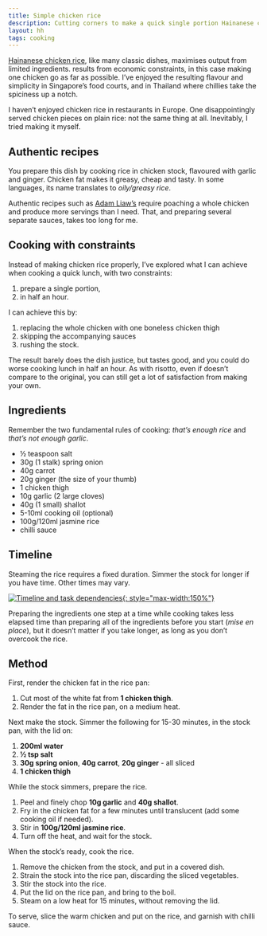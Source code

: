 ```yaml
---
title: Simple chicken rice
description: Cutting corners to make a quick single portion Hainanese chicken rice
layout: hh
tags: cooking
---
```


[Hainanese chicken rice](https://en.wikipedia.org/wiki/Hainanese_chicken_rice),
like many classic dishes, maximises output from limited ingredients.
results from economic constraints, in this case making one chicken go as far as possible.
I’ve enjoyed the resulting flavour and simplicity in Singapore’s food courts, and in Thailand where chillies take the spiciness up a notch.

I haven’t enjoyed chicken rice in restaurants in Europe.
One disappointingly served chicken pieces on plain rice: not the same thing at all.
Inevitably, I tried making it myself.

## Authentic recipes

You prepare this dish by cooking rice in chicken stock, flavoured with garlic and ginger.
Chicken fat makes it greasy, cheap and tasty.
In some languages, its name translates to _oily/greasy rice_.

Authentic recipes such as [Adam Liaw’s](https://adamliaw.com/recipe/hainanese-chicken-rice/)
require poaching a whole chicken and produce more servings than I need.
That, and preparing several separate sauces, takes too long for me.

## Cooking with constraints

Instead of making chicken rice properly, I’ve explored what I can achieve when cooking a quick lunch, with two constraints:

1. prepare a single portion,
2. in half an hour.

I can achieve this by:

1. replacing the whole chicken with one boneless chicken thigh
2. skipping the accompanying sauces
3. rushing the stock.

The result barely does the dish justice, but tastes good, and you could do worse cooking lunch in half an hour.
As with risotto, even if doesn’t compare to the original, you can still get a lot of satisfaction from making your own.

## Ingredients

Remember the two fundamental rules of cooking:
_that’s enough rice_ and _that’s not enough garlic_.

* ½ teaspoon salt
* 30g (1 stalk) spring onion
* 40g carrot
* 20g ginger (the size of your thumb)
* 1 chicken thigh
* 10g garlic (2 large cloves)
* 40g (1 small) shallot
* 5-10ml cooking oil (optional)
* 100g/120ml jasmine rice
* chilli sauce

## Timeline

Steaming the rice requires a fixed duration.
Simmer the stock for longer if you have time.
Other times may vary.

[![Timeline and task dependencies](chicken-rice-timeline.webp){: style="max-width:150%"}](chicken-rice-timeline.webp)

Preparing the ingredients one step at a time while cooking takes less elapsed time than preparing all of the ingredients before you start (_mise en place_), but it doesn’t matter if you take longer, as long as you don’t overcook the rice.

## Method

First, render the chicken fat in the rice pan:

1. Cut most of the white fat from **1 chicken thigh**.
2. Render the fat in  the rice pan, on a medium heat.

Next make the stock. Simmer the following for 15-30 minutes, in the stock pan, with the lid on:

1. **200ml water**
2. **½ tsp salt**
3. **30g spring onion**, **40g carrot**, **20g ginger** - all sliced
4. **1 chicken thigh**

While the stock simmers, prepare the rice.

1. Peel and finely chop **10g garlic** and **40g shallot**.
2. Fry in the chicken fat for a few minutes until translucent (add some cooking oil if needed).
3. Stir in **100g/120ml jasmine rice**.
4. Turn off the heat, and wait for the stock.

When the stock’s ready, cook the rice.

1. Remove the chicken from the stock, and put in a covered dish.
2. Strain the stock into the rice pan, discarding the sliced vegetables.
3. Stir the stock into the rice.
4. Put the lid on the rice pan, and bring to the boil.
5. Steam on a low heat for 15 minutes, without removing the lid.

To serve, slice the warm chicken and put on the rice, and garnish with chilli sauce.
